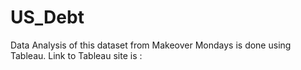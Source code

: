 # US_Debt
Data Analysis of this dataset from Makeover Mondays is done using Tableau. Link to Tableau site is :
